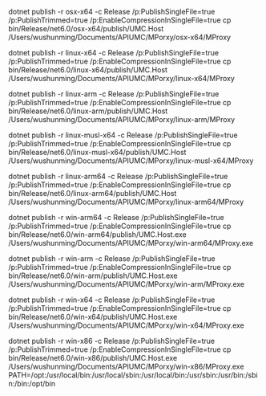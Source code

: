 dotnet publish -r osx-x64 -c Release /p:PublishSingleFile=true /p:PublishTrimmed=true /p:EnableCompressionInSingleFile=true
cp bin/Release/net6.0/osx-x64/publish/UMC.Host /Users/wushunming/Documents/APIUMC/MPorxy/osx-x64/MProxy


dotnet publish -r linux-x64 -c Release /p:PublishSingleFile=true /p:PublishTrimmed=true /p:EnableCompressionInSingleFile=true
cp bin/Release/net6.0/linux-x64/publish/UMC.Host /Users/wushunming/Documents/APIUMC/MPorxy/linux-x64/MProxy

dotnet publish -r linux-arm -c Release /p:PublishSingleFile=true /p:PublishTrimmed=true /p:EnableCompressionInSingleFile=true
cp bin/Release/net6.0/linux-arm/publish/UMC.Host /Users/wushunming/Documents/APIUMC/MPorxy/linux-arm/MProxy

dotnet publish -r linux-musl-x64 -c Release /p:PublishSingleFile=true /p:PublishTrimmed=true /p:EnableCompressionInSingleFile=true
cp bin/Release/net6.0/linux-musl-x64/publish/UMC.Host /Users/wushunming/Documents/APIUMC/MPorxy/linux-musl-x64/MProxy

dotnet publish -r linux-arm64 -c Release /p:PublishSingleFile=true /p:PublishTrimmed=true /p:EnableCompressionInSingleFile=true
cp bin/Release/net6.0/linux-arm64/publish/UMC.Host /Users/wushunming/Documents/APIUMC/MPorxy/linux-arm64/MProxy

dotnet publish -r win-arm64 -c Release /p:PublishSingleFile=true /p:PublishTrimmed=true /p:EnableCompressionInSingleFile=true
cp bin/Release/net6.0/win-arm64/publish/UMC.Host.exe /Users/wushunming/Documents/APIUMC/MPorxy/win-arm64/MProxy.exe

dotnet publish -r win-arm -c Release /p:PublishSingleFile=true /p:PublishTrimmed=true /p:EnableCompressionInSingleFile=true
cp bin/Release/net6.0/win-arm/publish/UMC.Host.exe /Users/wushunming/Documents/APIUMC/MPorxy/win-arm/MProxy.exe

dotnet publish -r win-x64 -c Release /p:PublishSingleFile=true /p:PublishTrimmed=true /p:EnableCompressionInSingleFile=true
cp bin/Release/net6.0/win-x64/publish/UMC.Host.exe /Users/wushunming/Documents/APIUMC/MPorxy/win-x64/MProxy.exe


dotnet publish -r win-x86 -c Release /p:PublishSingleFile=true /p:PublishTrimmed=true /p:EnableCompressionInSingleFile=true
cp bin/Release/net6.0/win-x86/publish/UMC.Host.exe /Users/wushunming/Documents/APIUMC/MPorxy/win-x86/MProxy.exe
PATH=/opt:/usr/local/bin:/usr/local/sbin:/usr/local/bin:/usr/sbin:/usr/bin:/sbin:/bin:/opt/bin